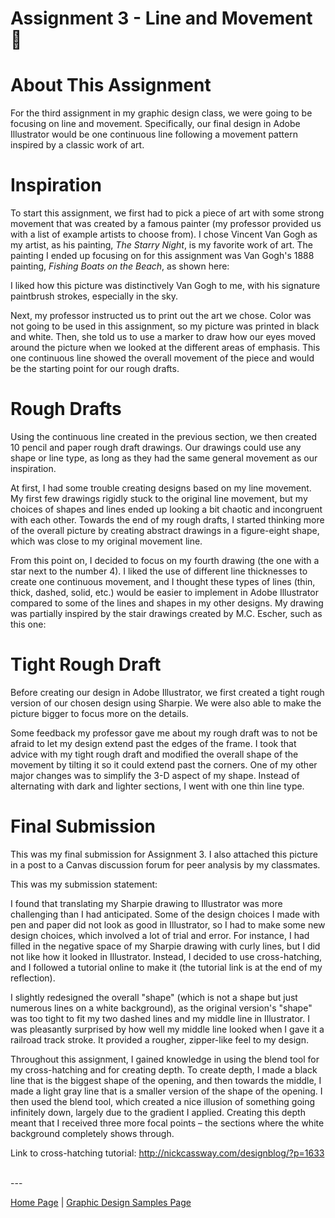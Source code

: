 # Assignment 3 - Line and Movement 🔄

# About This Assignment

For the third assignment in my graphic design class, we were going to be focusing on line and movement. Specifically, our final design in Adobe Illustrator would be one continuous line following a movement pattern inspired by a classic work of art.

# Inspiration

To start this assignment, we first had to pick a piece of art with some strong movement that was created by a famous painter (my professor provided us with a list of example artists to choose from). I chose Vincent Van Gogh as my artist, as his painting, _The Starry Night_, is my favorite work of art. The painting I ended up focusing on for this assignment was Van Gogh's 1888 painting, _Fishing Boats on the Beach_, as shown here:

I liked how this picture was distinctively Van Gogh to me, with his signature paintbrush strokes, especially in the sky.

Next, my professor instructed us to print out the art we chose. Color was not going to be used in this assignment, so my picture was printed in black and white. Then, she told us to use a marker to draw how our eyes moved around the picture when we looked at the different areas of emphasis. This one continuous line showed the overall movement of the piece and would be the starting point for our rough drafts.

# Rough Drafts

Using the continuous line created in the previous section, we then created 10 pencil and paper rough draft drawings. Our drawings could use any shape or line type, as long as they had the same general movement as our inspiration.

At first, I had some trouble creating designs based on my line movement. My first few drawings rigidly stuck to the original line movement, but my choices of shapes and lines ended up looking a bit chaotic and incongruent with each other. Towards the end of my rough drafts, I started thinking more of the overall picture by creating abstract drawings in a figure-eight shape, which was close to my original movement line. 

From this point on, I decided to focus on my fourth drawing (the one with a star next to the number 4). I liked the use of different line thicknesses to create one continuous movement, and I thought these types of lines (thin, thick, dashed, solid, etc.) would be easier to implement in Adobe Illustrator compared to some of the lines and shapes in my other designs. My drawing was partially inspired by the stair drawings created by M.C. Escher, such as this one: 

# Tight Rough Draft

Before creating our design in Adobe Illustrator, we first created a tight rough version of our chosen design using Sharpie. We were also able to make the picture bigger to focus more on the details.

Some feedback my professor gave me about my rough draft was to not be afraid to let my design extend past the edges of the frame. I took that advice with my tight rough draft and modified the overall shape of the movement by tilting it so it could extend past the corners. One of my other major changes was to simplify the 3-D aspect of my shape. Instead of alternating with dark and lighter sections, I went with one thin line type.

# Final Submission

This was my final submission for Assignment 3. I also attached this picture in a post to a Canvas discussion forum for peer analysis by my classmates.

This was my submission statement:

I found that translating my Sharpie drawing to Illustrator was more challenging than I had anticipated. Some of the design choices I made with pen and paper did not look as good in Illustrator, so I had to make some new design choices, which involved a lot of trial and error. For instance, I had filled in the negative space of my Sharpie drawing with curly lines, but I did not like how it looked in Illustrator. Instead, I decided to use cross-hatching, and I followed a tutorial online to make it (the tutorial link is at the end of my reflection).

I slightly redesigned the overall "shape" (which is not a shape but just numerous lines on a white background), as the original version's "shape" was too tight to fit my two dashed lines and my middle line in Illustrator. I was pleasantly surprised by how well my middle line looked when I gave it a railroad track stroke. It provided a rougher, zipper-like feel to my design. 

Throughout this assignment, I gained knowledge in using the blend tool for my cross-hatching and for creating depth. To create depth, I made a black line that is the biggest shape of the opening, and then towards the middle, I made a light gray line that is a smaller version of the shape of the opening. I then used the blend tool, which created a nice illusion of something going infinitely down, largely due to the gradient I applied. Creating this depth meant that I received three more focal points – the sections where the white background completely shows through.

Link to cross-hatching tutorial: http://nickcassway.com/designblog/?p=1633

<br> ---

[Home Page](../README.md) | [Graphic Design Samples Page](./graphic-design-samples.md)
